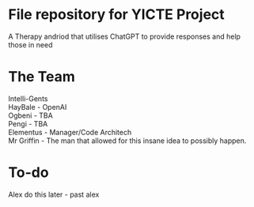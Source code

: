 # File repository for YICTE Project
 
A Therapy andriod that utilises ChatGPT to provide responses and help those in need

# The Team
Intelli-Gents <br>
HayBale - OpenAI <br>
Ogbeni - TBA <br>
Pengi - TBA<br>
Elementus - Manager/Code Architech <br>
Mr Griffin - The man that allowed for this insane idea to possibly happen. <br>

# To-do
Alex do this later - past alex
